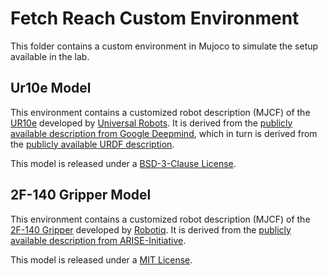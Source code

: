 # Fetch Reach Custom Environment

This folder contains a custom environment in Mujoco to simulate the setup available in the lab.

## Ur10e Model

This environment contains a customized robot description (MJCF) of the [UR10e](https://www.universal-robots.com/products/ur10-robot/) developed by [Universal Robots](https://www.universal-robots.com/). It is derived from the [publicly available description from Google Deepmind](https://github.com/google-deepmind/mujoco_menagerie/tree/main/universal_robots_ur10e), which in turn is derived from the [publicly available URDF description](https://github.com/ros-industrial/universal_robot/tree/kinetic-devel/ur_e_description).

This model is released under a [BSD-3-Clause License](LICENSE).

## 2F-140 Gripper Model

This environment contains a customized robot description (MJCF) of the [2F-140 Gripper](https://robotiq.com/products/2f85-140-adaptive-robot-gripper) developed by [Robotiq](https://robotiq.com/). It is derived from the [publicly available description from ARISE-Initiative](https://github.com/ARISE-Initiative/robosuite/blob/master/robosuite/models/assets/grippers/robotiq_gripper_140.xml).

This model is released under a [MIT License](LICENSE).
